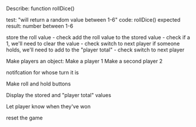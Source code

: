 <!-- Make a dice roller.
  define numbers on the dice: 1-6 -->

Describe: function rollDice()

test: "will return a random value between 1-6"
code: rollDice()
expected result: number between 1-6



store the roll value - check
  add the roll value to the stored value - check
  if a 1, we'll need to clear the value - check
    switch to next player
  if someone holds, we'll need to add to the "player total" - check
    switch to next player

Make players an object:
  Make a player 1
  Make a second player 2

notifcation for whose turn it is

Make roll and hold buttons

Display the stored and "player total" values

Let player know when they've won

reset the game


